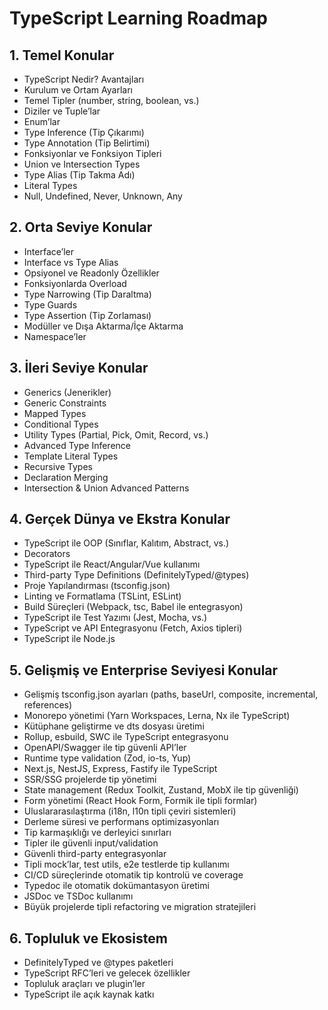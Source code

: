 # TypeScript Learning Roadmap

## 1. Temel Konular
- TypeScript Nedir? Avantajları
- Kurulum ve Ortam Ayarları
- Temel Tipler (number, string, boolean, vs.)
- Diziler ve Tuple’lar
- Enum’lar
- Type Inference (Tip Çıkarımı)
- Type Annotation (Tip Belirtimi)
- Fonksiyonlar ve Fonksiyon Tipleri
- Union ve Intersection Types
- Type Alias (Tip Takma Adı)
- Literal Types
- Null, Undefined, Never, Unknown, Any

## 2. Orta Seviye Konular
- Interface’ler
- Interface vs Type Alias
- Opsiyonel ve Readonly Özellikler
- Fonksiyonlarda Overload
- Type Narrowing (Tip Daraltma)
- Type Guards
- Type Assertion (Tip Zorlaması)
- Modüller ve Dışa Aktarma/İçe Aktarma
- Namespace’ler

## 3. İleri Seviye Konular
- Generics (Jenerikler)
- Generic Constraints
- Mapped Types
- Conditional Types
- Utility Types (Partial, Pick, Omit, Record, vs.)
- Advanced Type Inference
- Template Literal Types
- Recursive Types
- Declaration Merging
- Intersection & Union Advanced Patterns

## 4. Gerçek Dünya ve Ekstra Konular
- TypeScript ile OOP (Sınıflar, Kalıtım, Abstract, vs.)
- Decorators
- TypeScript ile React/Angular/Vue kullanımı
- Third-party Type Definitions (DefinitelyTyped/@types)
- Proje Yapılandırması (tsconfig.json)
- Linting ve Formatlama (TSLint, ESLint)
- Build Süreçleri (Webpack, tsc, Babel ile entegrasyon)
- TypeScript ile Test Yazımı (Jest, Mocha, vs.)
- TypeScript ve API Entegrasyonu (Fetch, Axios tipleri)
- TypeScript ile Node.js

## 5. Gelişmiş ve Enterprise Seviyesi Konular
- Gelişmiş tsconfig.json ayarları (paths, baseUrl, composite, incremental, references)
- Monorepo yönetimi (Yarn Workspaces, Lerna, Nx ile TypeScript)
- Kütüphane geliştirme ve dts dosyası üretimi
- Rollup, esbuild, SWC ile TypeScript entegrasyonu
- OpenAPI/Swagger ile tip güvenli API’ler
- Runtime type validation (Zod, io-ts, Yup)
- Next.js, NestJS, Express, Fastify ile TypeScript
- SSR/SSG projelerde tip yönetimi
- State management (Redux Toolkit, Zustand, MobX ile tip güvenliği)
- Form yönetimi (React Hook Form, Formik ile tipli formlar)
- Uluslararasılaştırma (i18n, l10n tipli çeviri sistemleri)
- Derleme süresi ve performans optimizasyonları
- Tip karmaşıklığı ve derleyici sınırları
- Tipler ile güvenli input/validation
- Güvenli third-party entegrasyonlar
- Tipli mock’lar, test utils, e2e testlerde tip kullanımı
- CI/CD süreçlerinde otomatik tip kontrolü ve coverage
- Typedoc ile otomatik dokümantasyon üretimi
- JSDoc ve TSDoc kullanımı
- Büyük projelerde tipli refactoring ve migration stratejileri

## 6. Topluluk ve Ekosistem
- DefinitelyTyped ve @types paketleri
- TypeScript RFC’leri ve gelecek özellikler
- Topluluk araçları ve plugin’ler
- TypeScript ile açık kaynak katkı
